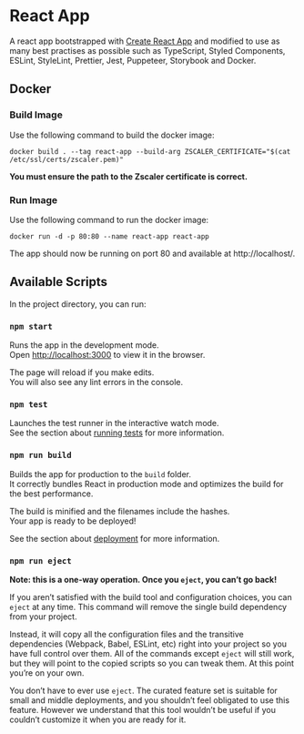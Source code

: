 # React App

A react app bootstrapped with [Create React App](https://github.com/facebook/create-react-app) and modified to use as many best practises as possible such as TypeScript, Styled Components, ESLint, StyleLint, Prettier, Jest, Puppeteer, Storybook and Docker.

## Docker

### Build Image

Use the following command to build the docker image:

```shell
docker build . --tag react-app --build-arg ZSCALER_CERTIFICATE="$(cat /etc/ssl/certs/zscaler.pem)"
```

**You must ensure the path to the Zscaler certificate is correct.**

### Run Image

Use the following command to run the docker image:

```shell
docker run -d -p 80:80 --name react-app react-app
```

The app should now be running on port 80 and available at http://localhost/.

## Available Scripts

In the project directory, you can run:

### `npm start`

Runs the app in the development mode.<br>
Open [http://localhost:3000](http://localhost:3000) to view it in the browser.

The page will reload if you make edits.<br>
You will also see any lint errors in the console.

### `npm test`

Launches the test runner in the interactive watch mode.<br>
See the section about [running tests](https://facebook.github.io/create-react-app/docs/running-tests) for more information.

### `npm run build`

Builds the app for production to the `build` folder.<br>
It correctly bundles React in production mode and optimizes the build for the best performance.

The build is minified and the filenames include the hashes.<br>
Your app is ready to be deployed!

See the section about [deployment](https://facebook.github.io/create-react-app/docs/deployment) for more information.

### `npm run eject`

**Note: this is a one-way operation. Once you `eject`, you can’t go back!**

If you aren’t satisfied with the build tool and configuration choices, you can `eject` at any time. This command will remove the single build dependency from your project.

Instead, it will copy all the configuration files and the transitive dependencies (Webpack, Babel, ESLint, etc) right into your project so you have full control over them. All of the commands except `eject` will still work, but they will point to the copied scripts so you can tweak them. At this point you’re on your own.

You don’t have to ever use `eject`. The curated feature set is suitable for small and middle deployments, and you shouldn’t feel obligated to use this feature. However we understand that this tool wouldn’t be useful if you couldn’t customize it when you are ready for it.
